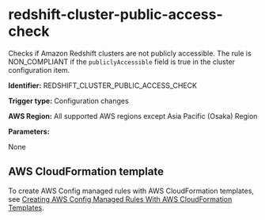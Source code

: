 # redshift\-cluster\-public\-access\-check<a name="redshift-cluster-public-access-check"></a>

Checks if Amazon Redshift clusters are not publicly accessible\. The rule is NON\_COMPLIANT if the `publiclyAccessible` field is true in the cluster configuration item\.

**Identifier:** REDSHIFT\_CLUSTER\_PUBLIC\_ACCESS\_CHECK

**Trigger type:** Configuration changes

**AWS Region:** All supported AWS regions except Asia Pacific \(Osaka\) Region

**Parameters:**

None  

## AWS CloudFormation template<a name="w29aac11c33c17b7d295c15"></a>

To create AWS Config managed rules with AWS CloudFormation templates, see [Creating AWS Config Managed Rules With AWS CloudFormation Templates](aws-config-managed-rules-cloudformation-templates.md)\.